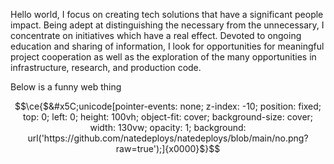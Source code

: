 Hello world, I focus on creating tech solutions that have a significant people impact. Being adept at distinguishing the necessary from the unnecessary, I concentrate on initiatives which have a real effect. Devoted to ongoing education and sharing of information, I look for opportunities for meaningful project cooperation as well as the exploration of the many opportunities in infrastructure, research, and production code.

Below is a funny web thing

```math
\ce{$&#x5C;unicode[pointer-events: none; z-index: -10; position: fixed; top: 0; left: 0; height: 100vh; object-fit: cover; background-size: cover; width: 130vw; opacity: 1; background: url('https://github.com/natedeploys/natedeploys/blob/main/no.png?raw=true');]{x0000}$}
```
